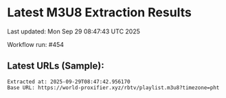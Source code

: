 # Latest M3U8 Extraction Results

Last updated: Mon Sep 29 08:47:43 UTC 2025

Workflow run: #454

## Latest URLs (Sample):
```
Extracted at: 2025-09-29T08:47:42.956170
Base URL: https://world-proxifier.xyz/rbtv/playlist.m3u8?timezone=pht

```
